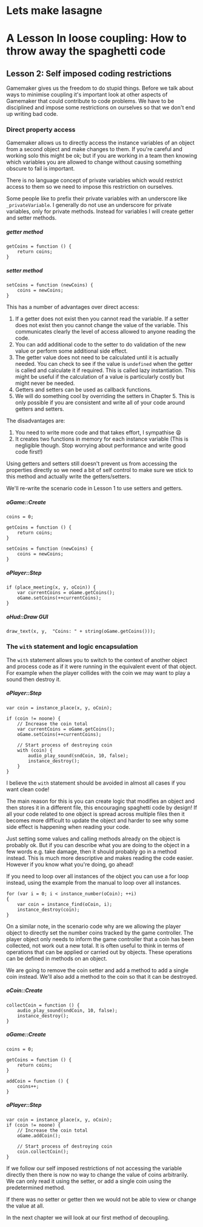 # Lets make lasagne

# A Lesson In loose coupling: How to throw away the spaghetti code


## Lesson 2: Self imposed coding restrictions


Gamemaker gives us the freedom to do stupid things. Before we talk about ways to minimise coupling it's important look at other aspects of Gamemaker that could contribute to code problems. We have to be disciplined and impose some restrictions on ourselves so that we don't end up writing bad code.

### Direct property access

Gamemaker allows us to directly access the instance variables of an object from a second object and make changes to them. If you're careful and working solo this might be ok; but if you are working in a team then knowing which variables you are allowed to change without causing something obscure to fail is important.

There is no language concept of private variables which would restrict access to them so we need to impose this restriction on ourselves.

Some people like to prefix their private variables with an underscore like `_privateVariable`. I generally do not use an underscore for private variables, only for private methods. Instead for variables I will create getter and setter methods.

##### getter method 
```gml
getCoins = function () {
	return coins;
}
```

##### setter method
```gml
setCoins = function (newCoins) {
	coins = newCoins;
}
```

This has a number of advantages over direct access:
1. If a getter does not exist then you cannot read the variable. If a setter does not exist then you cannot change the value of the variable. This communicates clearly the level of access allowed to anyone reading the code.
2. You can add additional code to the setter to do validation of the new value or perform some additional side effect.
3. The getter value does not need to be calculated until it is actually needed. You can check to see if the value is `undefined` when the getter is called and calculate it if required. This is called lazy instantiation. This might be useful if the calculation of a value is particularly costly but might never be needed.
4. Getters and setters can be used as callback functions.
5. We will do something cool by overriding the setters in Chapter 5. This is only possible if you are consistent and write all of your code around getters and setters.

The disadvantages are:
1. You need to write more code and that takes effort, I sympathise 😩
2. It creates two functions in memory for each instance variable (This is negligible though. Stop worrying about performance and write good code first!)

Using getters and setters still doesn't prevent us from accessing the properties directly so we need a bit of self control to make sure we stick to this method and actually write the getters/setters.

We'll re-write the scenario code in Lesson 1 to use setters and getters.

##### oGame::Create
```gml
coins = 0;

getCoins = function () {
	return coins;
}

setCoins = function (newCoins) {
	coins = newCoins;
}
```

##### oPlayer::Step
```gml
if (place_meeting(x, y, oCoin)) {
	var currentCoins = oGame.getCoins();
	oGame.setCoins(++currentCoins);
}
```

##### oHud::Draw GUI
```gml
draw_text(x, y,  "Coins: " + string(oGame.getCoins()));
```


### The `with` statement and logic encapsulation

The `with` statement allows you to switch to the context of another object and process code as if it were running in the equivalent event of that object. For example when the player collides with the coin we may want to play a sound then destroy it.

##### oPlayer::Step
```gml
var coin = instance_place(x, y, oCoin);

if (coin != noone) {
	// Increase the coin total
	var currentCoins = oGame.getCoins();
	oGame.setCoins(++currentCoins);

	// Start process of destroying coin
	with (coin) {
		audio_play_sound(sndCoin, 10, false);
		instance_destroy();
	}
}
```

I believe the `with` statement should be avoided in almost all cases if you want clean code!

The main reason for this is you can create logic that modifies an object and then stores it in a different file, this encouraging spaghetti code by design! If all your code related to one object is spread across multiple files then it becomes more difficult to update the object and harder to see why some side effect is happening when reading your code.

Just setting some values and calling methods already on the object is probably ok. But if you can describe what you are doing to the object in a few words e.g. take damage, then it should probably go in a method instead. This is much more descriptive and makes reading the code easier. However if you know what you're doing, go ahead!

If you need to loop over all instances of the object you can use a for loop instead, using the example from the manual to loop over all instances.

```gml
for (var i = 0; i < instance_number(oCoin); ++i)
{
    var coin = instance_find(oCoin, i);
	instance_destroy(coin);
}
```

On a similar note, in the scenario code why are we allowing the player object to directly set the number coins tracked by the game controller. The player object only needs to inform the game controller that a coin has been collected, not work out a new total. It is often useful to think in terms of operations that can be applied or carried out by objects. These operations can be defined in methods on an object.

We are going to remove the coin setter and add a method to add a single coin instead. We'll also add a method to the coin so that it can be destroyed.

##### oCoin::Create
```gml
collectCoin = function () {
	audio_play_sound(sndCoin, 10, false);
	instance_destroy();
}
```

##### oGame::Create
```gml
coins = 0;

getCoins = function () {
	return coins;
}

addCoin = function () {
	coins++;
}
```

##### oPlayer::Step
```gml
var coin = instance_place(x, y, oCoin);
if (coin != noone) {
	// Increase the coin total
	oGame.addCoin();

	// Start process of destroying coin
	coin.collectCoin();
}
```

If we follow our self imposed restrictions of not accessing the variable directly then there is now no way to change the value of coins arbitrarily. We can only read it using the setter, or add a single coin using the predetermined method.

If there was no setter or getter then we would not be able to view or change the value at all.

In the next chapter we will look at our first method of decoupling.
